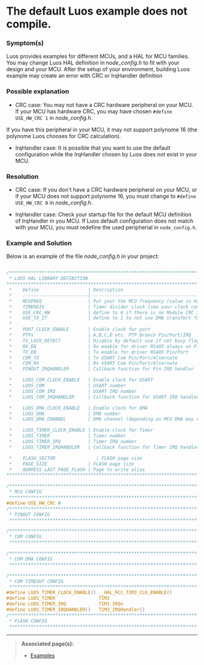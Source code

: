 # The default Luos example does not compile.

### Symptom(s)

Luos provides examples for different MCUs, and a HAL for MCU families. You may change Luos HAL definition in *node_config.h* to fit with your design and your MCU. After the setup of your environment, building Luos example may create an error with CRC or IrqHandler definition

### Possible explanation

- CRC case:
You may not have a CRC hardware peripheral on your MCU. If your MCU has hardware CRC, you may have chosen `#define USE_HW_CRC 1` in *node_config.h*. 

If you have this peripheral in your MCU, it may not support polynome 16 (the polynome Luos chooses for CRC calculation).

- IrqHandler case:
It is possible that you want to use the default configuration while the IrqHandler chosen by Luos does not exist in your MCU.

### Resolution

- CRC case:
If you don't have a CRC hardware peripheral on your MCU, or if your MCU does not support polynome 16, you must change to `#define USE_HW_CRC 0` in *node_config.h*. 

- IrqHandler case:
Check your startup file for the default MCU definition of IrqHandler in you MCU. If Luos default configuration does not match with your MCU, you must redefine the used peripherial in `node_config.h`.

### Example and Solution

Below is an example of the file *node_config.h* in your project:

```C

/*******************************************************************************
 * LUOS HAL LIBRARY DEFINITION
*******************************************************************************
 *    Define                  | Description
 *    :-----------------------|-----------------------------------------------
 *    MCUFREQ                 | Put your the MCU frequency (value in Hz)
 *    TIMERDIV                | Timer divider clock (see your clock configuration)
 *    USE_CRC_HW              | define to 0 if there is no Module CRC in your MCU
 *    USE_TX_IT               | define to 1 to not use DMA transfert for Luos Tx
 *
 *    PORT_CLOCK_ENABLE       | Enable clock for port
 *    PTPx                    | A,B,C,D etc. PTP Branch Pin/Port/IRQ
 *    TX_LOCK_DETECT          | Disable by default use if not busy flag in USART Pin/Port/IRQ
 *    RX_EN                   | Rx enable for driver RS485 always on Pin/Port
 *    TX_EN                   | Tx enable for driver RS485 Pin/Port
 *    COM_TX                  | Tx USART Com Pin/Port/Alternate
 *    COM_RX                  | Rx USART Com Pin/Port/Alternate
 *    PINOUT_IRQHANDLER       | Callback function for Pin IRQ handler

 *    LUOS_COM_CLOCK_ENABLE   | Enable clock for USART
 *    LUOS_COM                | USART number
 *    LUOS_COM_IRQ            | USART IRQ number
 *    LUOS_COM_IRQHANDLER     | Callback function for USART IRQ handler

 *    LUOS_DMA_CLOCK_ENABLE   | Enable clock for DMA
 *    LUOS_DMA                | DMA number
 *    LUOS_DMA_CHANNEL        | DMA channel (depending on MCU DMA may need special config)

 *    LUOS_TIMER_CLOCK_ENABLE | Enable clock for Timer
 *    LUOS_TIMER              | Timer number
 *    LUOS_TIMER_IRQ          | Timer IRQ number
 *    LUOS_TIMER_IRQHANDLER   | Callback function for Timer IRQ handler

 *    FLASH_SECTOR               | FLASH page size
 *    PAGE_SIZE               | FLASH page size
 *    ADDRESS_LAST_PAGE_FLASH | Page to write alias
******************************************************************************/

/*******************************************************************************
 * MCU CONFIG
 ******************************************************************************/
#define USE_HW_CRC 0
/*******************************************************************************
 * PINOUT CONFIG
 ******************************************************************************/

/*******************************************************************************
 * COM CONFIG
 ******************************************************************************/

/*******************************************************************************
 * COM DMA CONFIG
 ******************************************************************************/

/*******************************************************************************
 * COM TIMEOUT CONFIG
 ******************************************************************************/
#define LUOS_TIMER_CLOCK_ENABLE() __HAL_RCC_TIM3_CLK_ENABLE()
#define LUOS_TIMER                TIM3
#define LUOS_TIMER_IRQ            TIM3_IRQn
#define LUOS_TIMER_IRQHANDLER()   TIM3_IRQHandler()
/*******************************************************************************
 * FLASH CONFIG
 ******************************************************************************/

```

<hr>

> **Associated page(s):** 
> - [Examples](https://github.com/Luos-io/Examples/tree/master/Projects/NUCLEO-F401RE/Button)
